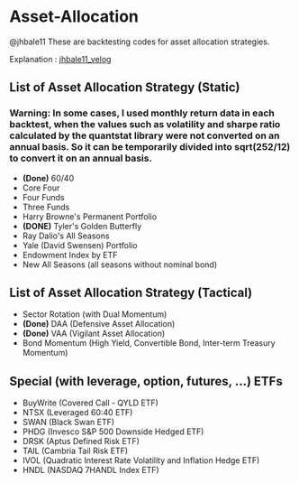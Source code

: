 # Asset-Allocation

@jhbale11
These are backtesting codes for asset allocation strategies.

Explanation : [jhbale11_velog](https://velog.io/@jhbale11)

## List of Asset Allocation Strategy (Static)
### Warning: In some cases, I used monthly return data in each backtest, when the values such as volatility and sharpe ratio calculated by the quantstat library were not converted on an annual basis. So it can be temporarily divided into sqrt(252/12) to convert it on an annual basis.

- **(Done)** 60/40
- Core Four
- Four Funds
- Three Funds
- Harry Browne's Permanent Portfolio
- **(DONE)** Tyler's Golden Butterfly
- Ray Dalio's All Seasons
- Yale (David Swensen) Portfolio
- Endowment Index by ETF
- New All Seasons (all seasons without nominal bond)


## List of Asset Allocation Strategy (Tactical)

- Sector Rotation (with Dual Momentum)
- **(Done)** DAA (Defensive Asset Allocation)
- **(Done)** VAA (Vigilant Asset Allocation)
- Bond Momentum (High Yield, Convertible Bond, Inter-term Treasury Momentum)

## Special (with leverage, option, futures, ...) ETFs

- BuyWrite (Covered Call - QYLD ETF)
- NTSX (Leveraged 60:40 ETF)
- SWAN (Black Swan ETF)
- PHDG (Invesco S&P 500 Downside Hedged ETF)
- DRSK (Aptus Defined Risk ETF)
- TAIL (Cambria Tail Risk ETF)
- IVOL (Quadratic Interest Rate Volatility and Inflation Hedge ETF)
- HNDL (NASDAQ 7HANDL Index ETF)
